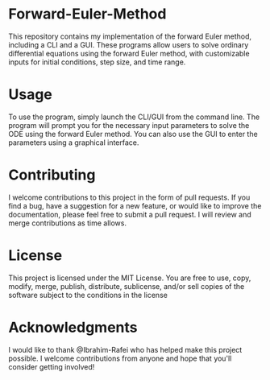 # Forward-Euler-Method
This repository contains my implementation of the forward Euler method, including a CLI and a GUI. These programs allow users to solve ordinary differential equations using the forward Euler method, with customizable inputs for initial conditions, step size, and time range.

# Usage

To use the program, simply launch the CLI/GUI from the command line. The program will prompt you for the necessary input parameters to solve the ODE using the forward Euler method. You can also use the GUI to enter the parameters using a graphical interface.
# Contributing

I welcome contributions to this project in the form of pull requests. If you find a bug, have a suggestion for a new feature, or would like to improve the documentation, please feel free to submit a pull request. I will review and merge contributions as time allows.
# License

This project is licensed under the MIT License. You are free to use, copy, modify, merge, publish, distribute, sublicense, and/or sell copies of the software subject to the conditions in the license

# Acknowledgments

I would like to thank @Ibrahim-Rafei who has helped make this project possible. I welcome contributions from anyone and hope that you'll consider getting involved!
